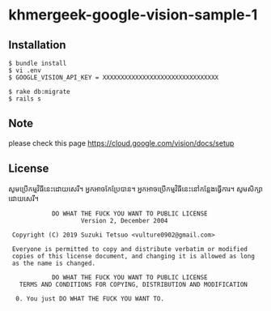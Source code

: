 # khmergeek-google-vision-sample-1

## Installation

    $ bundle install
    $ vi .env
    $ GOOGLE_VISION_API_KEY = XXXXXXXXXXXXXXXXXXXXXXXXXXXXXXXX

    $ rake db:migrate
    $ rails s

## Note

please check this page
https://cloud.google.com/vision/docs/setup

## License

សូមប្រើកម្មវិធីនេះដោយសេរី។ អ្នកអាចកែប្រែបាន។ អ្នកអាចប្រើកម្មវិធីនេះនៅកន្លែងធ្វើការ។ សូមសិក្សាដោយសេរី។

```
            DO WHAT THE FUCK YOU WANT TO PUBLIC LICENSE
                    Version 2, December 2004

 Copyright (C) 2019 Suzuki Tetsuo <vulture0902@gmail.com>

 Everyone is permitted to copy and distribute verbatim or modified
 copies of this license document, and changing it is allowed as long
 as the name is changed.

            DO WHAT THE FUCK YOU WANT TO PUBLIC LICENSE
   TERMS AND CONDITIONS FOR COPYING, DISTRIBUTION AND MODIFICATION

  0. You just DO WHAT THE FUCK YOU WANT TO.
```
